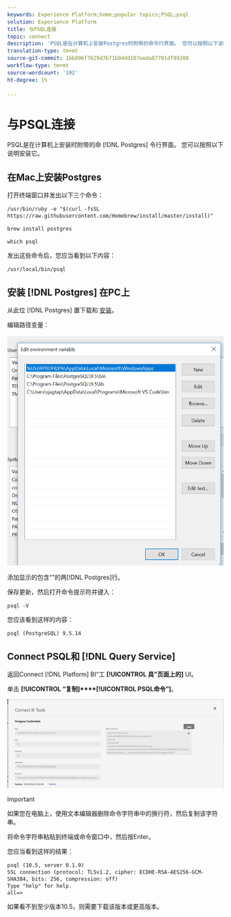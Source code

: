 ```yaml
---
keywords: Experience Platform;home;popular topics;PSQL;psql
solution: Experience Platform
title: 与PSQL连接
topic: connect
description: 'PSQL是在计算机上安装Postgres时附带的命令行界面。 您可以按照以下说明安装它。 '
translation-type: tm+mt
source-git-commit: 1bb896f7629d7b71b94dd107eeda87701df99208
workflow-type: tm+mt
source-wordcount: '192'
ht-degree: 1%

---
```



# 与PSQL连接

PSQL是在计算机上安装时附带的命 [!DNL Postgres] 令行界面。 您可以按照以下说明安装它。

## 在Mac上安装Postgres

打开终端窗口并发出以下三个命令：

```shell
/usr/bin/ruby -e "$(curl -fsSL https://raw.githubusercontent.com/Homebrew/install/master/install)"
```

```shell
brew install postgres
```

```shell
which psql
```

发出这些命令后，您应当看到以下内容：

```shell
/usr/local/bin/psql
```

## 安装 [!DNL Postgres] 在PC上

从此位 [!DNL Postgres] 置下载和 [安装](https://www.postgresql.org/download/windows/)。

编辑路径变量：

![图像](../images/clients/psql/path.png)

添加显示的包含“”的两[!DNL Postgres]行。

保存更新，然后打开命令提示符并键入：

```shell
psql -V
```

您应该看到这样的内容：

```shell
psql (PostgreSQL) 9.5.14
```

## Connect PSQL和 [!DNL Query Service]

返回Connect [!DNL Platform] BI“工 **[!UICONTROL 具”页面上的]** UI。

单击 **[!UICONTROL “复制]****[!UICONTROL PSQL命令”]**。

![图像](../images/clients/psql/connect-bi.png)

>[!IMPORTANT]
>
>如果您在电脑上，使用文本编辑器删除命令字符串中的换行符，然后复制该字符串。

将命令字符串粘贴到终端或命令窗口中，然后按Enter。

您应当看到这样的结果：

```shell
psql (10.5, server 0.1.0)
SSL connection (protocol: TLSv1.2, cipher: ECDHE-RSA-AES256-GCM-SHA384, bits: 256, compression: off)
Type "help" for help.
all=>
```

如果看不到至少版本10.5，则需要下载该版本或更高版本。